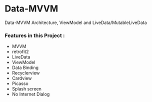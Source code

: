 # Data-MVVM
Data-MVVM Architecture, ViewModel and LiveData/MutableLiveData

### Features in this Project :
  - MVVM
  - retrofit2
  - LiveData
  - ViewModel
  - Data Binding
  - Recyclerview
  - Cardview
  - Picasso
  - Splash screen
  - No Internet Dialog
